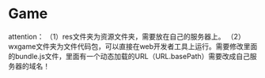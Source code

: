 # Game
attention：
（1）res文件夹为资源文件夹，需要放在自己的服务器上。
（2）wxgame文件夹为文件代码包，可以直接在web开发者工具上运行。需要修改里面的bundle.js文件，里面有一个动态加载的URL（URL.basePath）需要改成自己服务器的域名！
